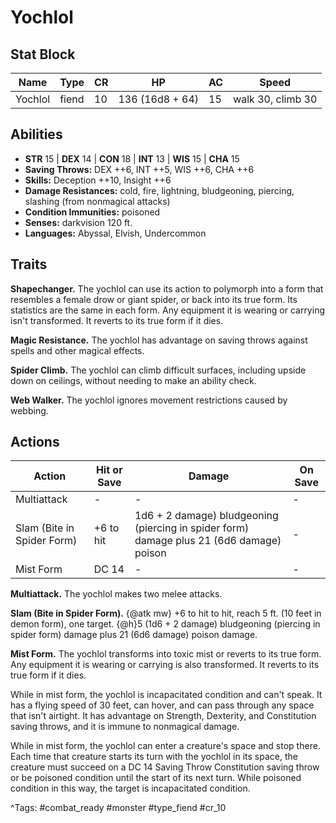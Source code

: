# Yochlol

## Stat Block

| Name | Type | CR | HP | AC | Speed |
|------|------|----|----|----|-------|
| Yochlol | fiend | 10 | 136 (16d8 + 64) | 15 | walk 30, climb 30 |

## Abilities

- **STR** 15 | **DEX** 14 | **CON** 18 | **INT** 13 | **WIS** 15 | **CHA** 15
- **Saving Throws:** DEX ++6, INT ++5, WIS ++6, CHA ++6  
- **Skills:** Deception ++10, Insight ++6  
- **Damage Resistances:** cold, fire, lightning, bludgeoning, piercing, slashing (from nonmagical attacks)  
- **Condition Immunities:** poisoned  
- **Senses:** darkvision 120 ft.  
- **Languages:** Abyssal, Elvish, Undercommon

## Traits

**Shapechanger.** The yochlol can use its action to polymorph into a form that resembles a female drow or giant spider, or back into its true form. Its statistics are the same in each form. Any equipment it is wearing or carrying isn't transformed. It reverts to its true form if it dies.

**Magic Resistance.** The yochlol has advantage on saving throws against spells and other magical effects.

**Spider Climb.** The yochlol can climb difficult surfaces, including upside down on ceilings, without needing to make an ability check.

**Web Walker.** The yochlol ignores movement restrictions caused by webbing.


## Actions

| Action | Hit or Save | Damage | On Save |
|--------|--------------|--------|----------|
| Multiattack | - | - | - |
| Slam (Bite in Spider Form) | +6 to hit | 1d6 + 2 damage) bludgeoning (piercing in spider form) damage plus 21 (6d6 damage) poison | - |
| Mist Form | DC 14 | - | - |

**Multiattack.** The yochlol makes two melee attacks.

**Slam (Bite in Spider Form).** {@atk mw} +6 to hit to hit, reach 5 ft. (10 feet in demon form), one target. {@h}5 (1d6 + 2 damage) bludgeoning (piercing in spider form) damage plus 21 (6d6 damage) poison damage.

**Mist Form.** The yochlol transforms into toxic mist or reverts to its true form. Any equipment it is wearing or carrying is also transformed. It reverts to its true form if it dies.

While in mist form, the yochlol is incapacitated condition and can't speak. It has a flying speed of 30 feet, can hover, and can pass through any space that isn't airtight. It has advantage on Strength, Dexterity, and Constitution saving throws, and it is immune to nonmagical damage.

While in mist form, the yochlol can enter a creature's space and stop there. Each time that creature starts its turn with the yochlol in its space, the creature must succeed on a DC 14 Saving Throw Constitution saving throw or be poisoned condition until the start of its next turn. While poisoned condition in this way, the target is incapacitated condition.


^Tags: #combat_ready #monster #type_fiend #cr_10